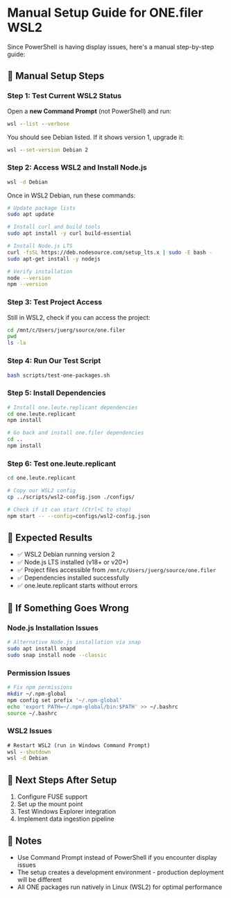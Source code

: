 # Manual Setup Guide for ONE.filer WSL2

Since PowerShell is having display issues, here's a manual step-by-step guide:

## 🔧 Manual Setup Steps

### Step 1: Test Current WSL2 Status

Open a **new Command Prompt** (not PowerShell) and run:
```cmd
wsl --list --verbose
```

You should see Debian listed. If it shows version 1, upgrade it:
```cmd
wsl --set-version Debian 2
```

### Step 2: Access WSL2 and Install Node.js

```cmd
wsl -d Debian
```

Once in WSL2 Debian, run these commands:
```bash
# Update package lists
sudo apt update

# Install curl and build tools
sudo apt install -y curl build-essential

# Install Node.js LTS
curl -fsSL https://deb.nodesource.com/setup_lts.x | sudo -E bash -
sudo apt-get install -y nodejs

# Verify installation
node --version
npm --version
```

### Step 3: Test Project Access

Still in WSL2, check if you can access the project:
```bash
cd /mnt/c/Users/juerg/source/one.filer
pwd
ls -la
```

### Step 4: Run Our Test Script

```bash
bash scripts/test-one-packages.sh
```

### Step 5: Install Dependencies

```bash
# Install one.leute.replicant dependencies
cd one.leute.replicant
npm install

# Go back and install one.filer dependencies
cd ..
npm install
```

### Step 6: Test one.leute.replicant

```bash
cd one.leute.replicant

# Copy our WSL2 config
cp ../scripts/wsl2-config.json ./configs/

# Check if it can start (Ctrl+C to stop)
npm start -- --config=configs/wsl2-config.json
```

## 🎯 Expected Results

- ✅ WSL2 Debian running version 2
- ✅ Node.js LTS installed (v18+ or v20+)
- ✅ Project files accessible from `/mnt/c/Users/juerg/source/one.filer`
- ✅ Dependencies installed successfully
- ✅ one.leute.replicant starts without errors

## 🐛 If Something Goes Wrong

### Node.js Installation Issues
```bash
# Alternative Node.js installation via snap
sudo apt install snapd
sudo snap install node --classic
```

### Permission Issues
```bash
# Fix npm permissions
mkdir ~/.npm-global
npm config set prefix '~/.npm-global'
echo 'export PATH=~/.npm-global/bin:$PATH' >> ~/.bashrc
source ~/.bashrc
```

### WSL2 Issues
```cmd
# Restart WSL2 (run in Windows Command Prompt)
wsl --shutdown
wsl -d Debian
```

## 🚀 Next Steps After Setup

1. Configure FUSE support
2. Set up the mount point
3. Test Windows Explorer integration
4. Implement data ingestion pipeline

## 📝 Notes

- Use Command Prompt instead of PowerShell if you encounter display issues
- The setup creates a development environment - production deployment will be different
- All ONE packages run natively in Linux (WSL2) for optimal performance 